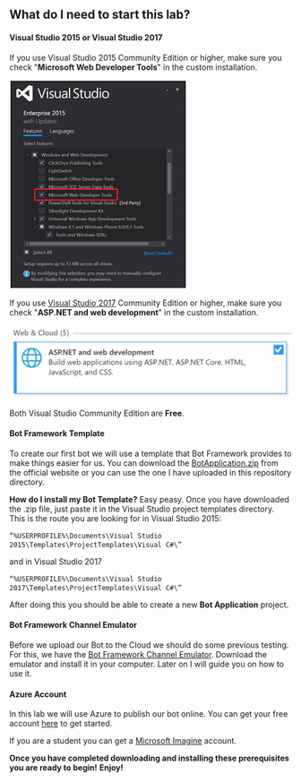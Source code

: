 ## What do I need to start this lab?
#### Visual Studio 2015 or Visual Studio 2017

If you use Visual Studio 2015 Community Edition or higher, make sure you check "__Microsoft Web Developer Tools__" in the custom installation.

![](../../images/mod0_1.jpg)

If you use [Visual Studio 2017](https://www.visualstudio.com/thank-you-downloading-visual-studio/?sku=Community&rel=15) Community Edition or higher, make sure you check "__ASP.NET and web development__" in the custom installation.

![](../../images/mod0_2.jpg)

Both Visual Studio Community Edition are **Free**.

#### Bot Framework Template
To create our first bot we will use a template that Bot Framework provides to make things easier for us. 
You can download the [BotApplication.zip](https://download.botframework.com/bf-v3/builder/vstemplate/Bot%20Application.zip) from the official website or you can use the one I have uploaded in this repository directory.

**How do I install my Bot Template?**
Easy peasy. Once you have downloaded the .zip file, just paste it in the Visual Studio project templates directory.
This is the route you are looking for in Visual Studio 2015: 
```
“%USERPROFILE%\Documents\Visual Studio 2015\Templates\ProjectTemplates\Visual C#\”
```
and in Visual Studio 2017 
```
“%USERPROFILE%\Documents\Visual Studio 2017\Templates\ProjectTemplates\Visual C#\”
```

After doing this you should be able to create a new **Bot Application** project.

#### Bot Framework Channel Emulator
Before we upload our Bot to the Cloud we should do some previous testing. For this, we have the  [Bot Framework Channel Emulator](https://docs.botframework.com/en-us/tools/bot-framework-emulator/). Download the emulator and install it in your computer. Later on I will guide you on how to use it.

#### Azure Account
In this lab we will use Azure to publish our bot online.
You can get your free account [here](https://azure.microsoft.com/en-us/offers/ms-azr-0044p/) to get started.

If you are a student you can get a [Microsoft Imagine](https://azure.microsoft.com/en-us/pricing/member-offers/imagine/) account.


**Once you have completed downloading and installing these prerequisites you are ready to begin!**
**Enjoy!**